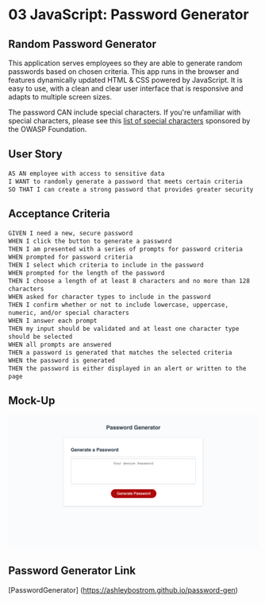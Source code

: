 # 03 JavaScript: Password Generator

## Random Password Generator
This application serves employees so they are able to generate random passwords based on
chosen criteria. This app runs in the browser and features dynamically updated HTML & CSS
powered by JavaScript. It is easy to use, with a clean and clear user interface that is
responsive and adapts to multiple screen sizes.

The password CAN include special characters. If you're unfamiliar with special characters,
please see this [list of special characters](https://www.owasp.org/index.php/Password_special_characters) sponsored by the OWASP Foundation.

## User Story

```
AS AN employee with access to sensitive data
I WANT to randomly generate a password that meets certain criteria
SO THAT I can create a strong password that provides greater security
```

## Acceptance Criteria

```
GIVEN I need a new, secure password
WHEN I click the button to generate a password
THEN I am presented with a series of prompts for password criteria
WHEN prompted for password criteria
THEN I select which criteria to include in the password
WHEN prompted for the length of the password
THEN I choose a length of at least 8 characters and no more than 128 characters
WHEN asked for character types to include in the password
THEN I confirm whether or not to include lowercase, uppercase, numeric, and/or special characters
WHEN I answer each prompt
THEN my input should be validated and at least one character type should be selected
WHEN all prompts are answered
THEN a password is generated that matches the selected criteria
WHEN the password is generated
THEN the password is either displayed in an alert or written to the page
```

## Mock-Up
<img src="passgenscreencap.png"/>

## Password Generator Link
[PasswordGenerator] (https://ashleybostrom.github.io/password-gen)
